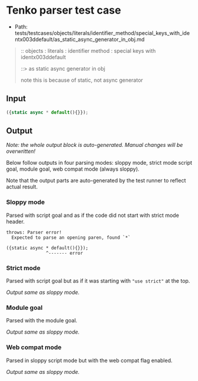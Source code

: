 # Tenko parser test case

- Path: tests/testcases/objects/literals/identifier_method/special_keys_with_identx003ddefault/as_static_async_generator_in_obj.md

> :: objects : literals : identifier method : special keys with identx003ddefault
>
> ::> as static async generator in obj
>
> note this is because of static, not async generator

## Input

`````js
({static async * default(){}});
`````

## Output

_Note: the whole output block is auto-generated. Manual changes will be overwritten!_

Below follow outputs in four parsing modes: sloppy mode, strict mode script goal, module goal, web compat mode (always sloppy).

Note that the output parts are auto-generated by the test runner to reflect actual result.

### Sloppy mode

Parsed with script goal and as if the code did not start with strict mode header.

`````
throws: Parser error!
  Expected to parse an opening paren, found `*`

({static async * default(){}});
               ^------- error
`````

### Strict mode

Parsed with script goal but as if it was starting with `"use strict"` at the top.

_Output same as sloppy mode._

### Module goal

Parsed with the module goal.

_Output same as sloppy mode._

### Web compat mode

Parsed in sloppy script mode but with the web compat flag enabled.

_Output same as sloppy mode._
